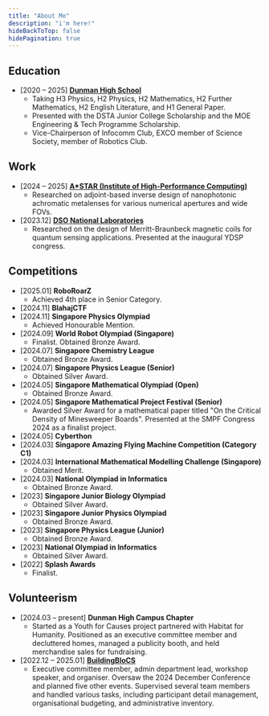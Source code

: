 ```yaml
---
title: "About Me"
description: "i'm here!"
hideBackToTop: false
hidePagination: true
---
```


## Education
- [2020 – 2025] [**Dunman High School**](https://www.dunmanhigh.moe.edu.sg/)
    - Taking H3 Physics, H2 Physics, H2 Mathematics, H2 Further Mathematics, H2 English Literature, and H1 General Paper.
    - Presented with the DSTA Junior College Scholarship and the MOE Engineering & Tech Programme Scholarship. 
    - Vice-Chairperson of Infocomm Club, EXCO member of Science Society, member of Robotics Club.

## Work
- [2024 – 2025] [**A\*STAR (Institute of High-Performance Computing)**](https://www.a-star.edu.sg/ihpc/)
    - Researched on adjoint-based inverse design of nanophotonic achromatic metalenses for various numerical apertures and wide FOVs.
- [2023.12] [**DSO National Laboratories**](https://www.dso.org.sg/)
    - Researched on the design of Merritt-Braunbeck magnetic coils for quantum sensing applications. Presented at the inaugural YDSP congress.

## Competitions
- [2025.01] **RoboRoarZ**
    - Achieved 4th place in Senior Category.
- [2024.11] **BlahajCTF**
- [2024.11] **Singapore Physics Olympiad**
    - Achieved Honourable Mention.
- [2024.09] **World Robot Olympiad (Singapore)**
    - Finalist. Obtained Bronze Award.
- [2024.07] **Singapore Chemistry League**
    - Obtained Bronze Award.
- [2024.07] **Singapore Physics League (Senior)**
    - Obtained Silver Award.
- [2024.05] **Singapore Mathematical Olympiad (Open)**
    - Obtained Bronze Award.
- [2024.05] **Singapore Mathematical Project Festival (Senior)**
    - Awarded Silver Award for a mathematical paper titled "On the Critical Density of Minesweeper Boards". Presented at the SMPF Congress 2024 as a finalist project.
- [2024.05] **Cyberthon**
- [2024.03] **Singapore Amazing Flying Machine Competition (Category C1)**
- [2024.03] **International Mathematical Modelling Challenge (Singapore)**
    - Obtained Merit.
- [2024.03] **National Olympiad in Informatics**
    - Obtained Bronze Award.
- [2023] **Singapore Junior Biology Olympiad**
    - Obtained Silver Award.
- [2023] **Singapore Junior Physics Olympiad**
    - Obtained Bronze Award.
- [2023] **Singapore Physics League (Junior)**
    - Obtained Bronze Award.
- [2023] **National Olympiad in Informatics**
    - Obtained Silver Award.
- [2022] **Splash Awards**
    - Finalist.
 
## Volunteerism
- [2024.03 – present] **Dunman High Campus Chapter**
    - Started as a Youth for Causes project partnered with Habitat for Humanity. Positioned as an executive committee member and decluttered homes, managed a publicity booth, and held merchandise sales for fundraising.
- [2022.12 – 2025.01] [**BuildingBloCS**](https://buildingblocs.sg/)
    - Executive committee member, admin department lead, workshop speaker, and organiser. Oversaw the 2024 December Conference and planned five other events. Supervised several team members and handled various tasks, including participant detail management, organisational budgeting, and administrative inventory. 

